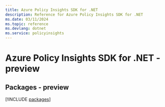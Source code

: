```yaml
---
title: Azure Policy Insights SDK for .NET
description: Reference for Azure Policy Insights SDK for .NET
ms.date: 03/11/2024
ms.topic: reference
ms.devlang: dotnet
ms.service: policyinsights
---
```

# Azure Policy Insights SDK for .NET - preview
## Packages - preview
[!INCLUDE [packages](policy-insights-index.md)]